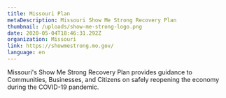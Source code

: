 ```yaml
---
title: Missouri Plan
metaDescription: Missouri Show Me Strong Recovery Plan
thumbnail: /uploads/show-me-strong-logo.png
date: 2020-05-04T18:46:31.292Z
organization: Missouri
link: https://showmestrong.mo.gov/
language: en
---
```

Missouri's Show Me Strong Recovery Plan provides guidance to Communities, Businesses, and Citizens on safely reopening the economy during the COVID-19 pandemic.